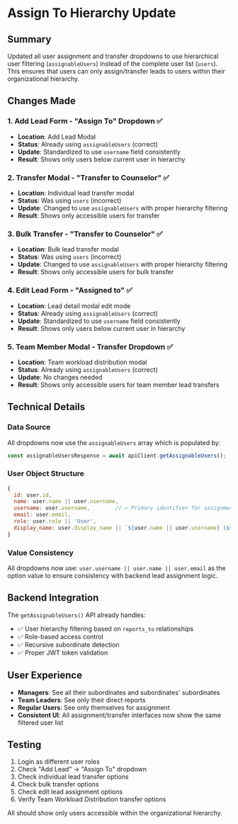 # Assign To Hierarchy Update

## Summary
Updated all user assignment and transfer dropdowns to use hierarchical user filtering (`assignableUsers`) instead of the complete user list (`users`). This ensures that users can only assign/transfer leads to users within their organizational hierarchy.

## Changes Made

### 1. Add Lead Form - "Assign To" Dropdown ✅
- **Location**: Add Lead Modal
- **Status**: Already using `assignableUsers` (correct)
- **Update**: Standardized to use `username` field consistently
- **Result**: Shows only users below current user in hierarchy

### 2. Transfer Modal - "Transfer to Counselor" ✅
- **Location**: Individual lead transfer modal
- **Status**: Was using `users` (incorrect)
- **Update**: Changed to use `assignableUsers` with proper hierarchy filtering
- **Result**: Shows only accessible users for transfer

### 3. Bulk Transfer - "Transfer to Counselor" ✅
- **Location**: Bulk lead transfer modal
- **Status**: Was using `users` (incorrect) 
- **Update**: Changed to use `assignableUsers` with proper hierarchy filtering
- **Result**: Shows only accessible users for bulk transfer

### 4. Edit Lead Form - "Assigned to" ✅
- **Location**: Lead detail modal edit mode
- **Status**: Already using `assignableUsers` (correct)
- **Update**: Standardized to use `username` field consistently
- **Result**: Shows only users below current user in hierarchy

### 5. Team Member Modal - Transfer Dropdown ✅
- **Location**: Team workload distribution modal
- **Status**: Already using `assignableUsers` (correct)
- **Update**: No changes needed
- **Result**: Shows only accessible users for team member lead transfers

## Technical Details

### Data Source
All dropdowns now use the `assignableUsers` array which is populated by:
```javascript
const assignableUsersResponse = await apiClient.getAssignableUsers();
```

### User Object Structure
```javascript
{
  id: user.id,
  name: user.name || user.username,
  username: user.username,        // ← Primary identifier for assignments
  email: user.email,
  role: user.role || 'User',
  display_name: user.display_name || `${user.name || user.username} (${user.role})`
}
```

### Value Consistency
All dropdowns now use: `user.username || user.name || user.email` as the option value to ensure consistency with backend lead assignment logic.

## Backend Integration
The `getAssignableUsers()` API already handles:
- ✅ User hierarchy filtering based on `reports_to` relationships
- ✅ Role-based access control
- ✅ Recursive subordinate detection
- ✅ Proper JWT token validation

## User Experience
- **Managers**: See all their subordinates and subordinates' subordinates
- **Team Leaders**: See only their direct reports
- **Regular Users**: See only themselves for assignment
- **Consistent UI**: All assignment/transfer interfaces now show the same filtered user list

## Testing
1. Login as different user roles
2. Check "Add Lead" → "Assign To" dropdown
3. Check individual lead transfer options
4. Check bulk transfer options
5. Check edit lead assignment options
6. Verify Team Workload Distribution transfer options

All should show only users accessible within the organizational hierarchy.